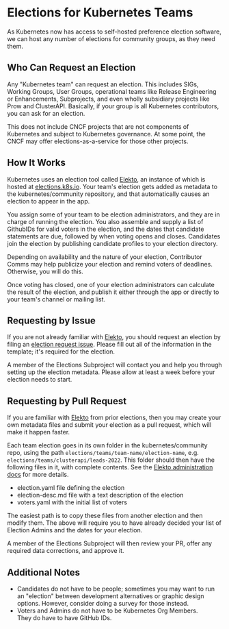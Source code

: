 # Elections for Kubernetes Teams

As Kubernetes now has access to self-hosted preference election software,
we can host any number of elections for community groups, as they need them.

## Who Can Request an Election

Any "Kubernetes team" can request an election.  This includes SIGs, Working Groups,
User Groups, operational teams like Release Engineering or Enhancements, 
Subprojects, and even wholly subsidiary projects like Prow and ClusterAPI.
Basically, if your group is all Kubernetes contributors, you can ask for an
election.

This does not include CNCF projects that are not components of Kubernetes and
subject to Kubernetes governance.  At some point, the CNCF may offer 
elections-as-a-service for those other projects.

## How It Works

Kubernetes uses an election tool called [Elekto], an instance of which is 
hosted at [elections.k8s.io].  Your team's election gets added as metadata
to the kubernetes/community repository, and that automatically causes 
an election to appear in the app. 

You assign some of your team to be election administrators, and they are
in charge of running the election.  You also assemble and supply a list
of GithubIDs for valid voters in the election, and the dates that candidate
statements are due, followed by when voting opens and closes.  Candidates
join the election by publishing candidate profiles to your election directory.

Depending on availability and the nature of your election, Contributor Comms 
may help publicize your election and remind voters of deadlines. Otherwise,
you will do this.

Once voting has closed, one of your election administrators can calculate
the result of the election, and publish it either through the app or directly
to your team's channel or mailing list.

## Requesting by Issue

If you are not already familiar with [Elekto], you should request an election
by filing an [election request issue].  Please fill out all of the information
in the template; it's required for the election.

A member of the Elections Subproject will contact you and help you through
setting up the election metadata.  Please allow at least a week before your election
needs to start.

## Requesting by Pull Request

If you are familiar with [Elekto] from prior elections, then you may create
your own metadata files and submit your election as a pull request, which 
will make it happen faster.

Each team election goes in its own folder in the kubernetes/community repo,
using the path `elections/teams/team-name/election-name`, 
e.g. `elections/teams/clusterapi/leads-2022`.  This folder should then have
the following files in it, with complete contents.  See the 
[Elekto administration docs] for more details.

* election.yaml file defining the election
* election-desc.md file with a text description of the election
* voters.yaml with the initial list of voters

The easiest path is to copy these files from another election and then 
modify them. The above will require you to have already decided your list of 
Election Admins and the dates for your election.

A member of the Elections Subproject will then review your PR, offer any required
data corrections, and approve it.

## Additional Notes

* Candidates do not have to be people; sometimes you may want to run an
  "election" between development alternatives or graphic design options.
  However, consider doing a survey for those instead.
* Voters and Admins do not have to be Kubernetes Org Members.  
  They do have to have GitHub IDs.


[Elekto]: https://elekto.dev
[elections.k8s.io]: https://elections.k8s.io
[preference elections]: https://en.wikipedia.org/wiki/Preferential_voting
[election request issue]: /issues/new/choose
[Elekto administration docs]: https://elekto.dev/docs/administration/

